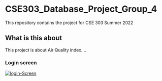 # CSE303_Database_Project_Group_4
This repository contains the project for CSE 303 Summer 2022

## What is this about

This project is about Air Quality index....


### Login screen
<a href="https://ibb.co/jTy4pf2"><img src="https://i.ibb.co/jTy4pf2/login-Screen.png" alt="login-Screen" border="0"></a>